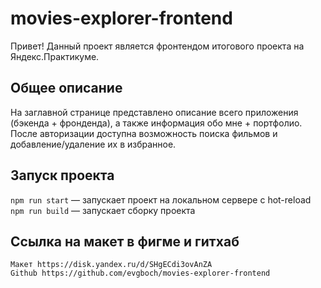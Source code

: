 # movies-explorer-frontend
Привет! Данный проект является фронтендом итогового проекта на Яндекс.Практикуме.

## Общее описание

На заглавной странице представлено описание всего приложения (бэкенда + фронденда), а также информация обо мне + портфолио.
После авторизации доступна возможность поиска фильмов и добавление/удаление их в избранное.

## Запуск проекта

`npm run start` — запускает проект на локальном сервере с hot-reload
`npm run build` — запускает сборку проекта

## Ссылка на макет в фигме и гитхаб

```
Макет https://disk.yandex.ru/d/SHgECdi3ovAnZA
Github https://github.com/evgboch/movies-explorer-frontend
```

